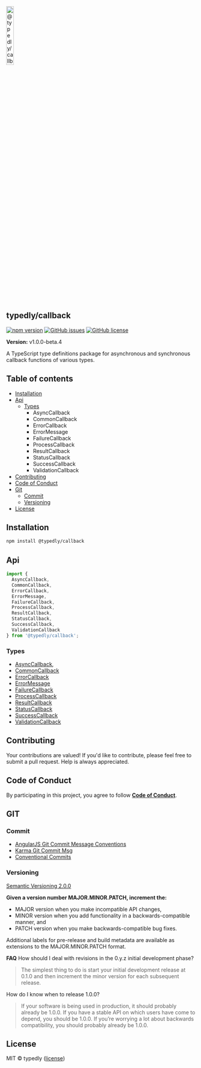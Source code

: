 
<a href="https://www.typescriptlang.org/">
  <img
    src="https://avatars.githubusercontent.com/u/189665258?s=400&u=712e292bae048947d1f7d2020d7d38875c40e63a&v=4"
    width="20%"
    title="@typedly/callback"
  />
</a>

## typedly/callback

<!-- npm badge -->
[![npm version][typedly-npm-badge-svg]][typedly-npm-badge]
[![GitHub issues][typedly-badge-issues]][typedly-issues]
[![GitHub license][typedly-badge-license]][typedly-license]

**Version:** v1.0.0-beta.4

A TypeScript type definitions package for asynchronous and synchronous callback functions of various types.

## Table of contents

- [Installation](#installation)
- [Api](#api)
  - [Types](#types)
    - AsyncCallback
    - CommonCallback
    - ErrorCallback
    - ErrorMessage
    - FailureCallback
    - ProcessCallback
    - ResultCallback
    - StatusCallback
    - SuccessCallback
    - ValidationCallback
- [Contributing](#contributing)
- [Code of Conduct](#code-of-conduct)
- [Git](#git)
  - [Commit](#commit)
  - [Versioning](#versioning)
- [License](#license)

## Installation

```bash
npm install @typedly/callback
```

## Api

```typescript
import {
  AsyncCallback,
  CommonCallback,
  ErrorCallback,
  ErrorMessage,
  FailureCallback,
  ProcessCallback,
  ResultCallback,
  StatusCallback,
  SuccessCallback,
  ValidationCallback
} from '@typedly/callback';
```

### Types

- [AsyncCallback](https://github.com/typedly/callback/blob/main/src/lib/async-callback.type.ts),
- [CommonCallback](https://github.com/typedly/callback/blob/main/src/lib/common-callback.type.ts)
- [ErrorCallback](https://github.com/typedly/callback/blob/main/src/lib/error-callback.type.ts)
- [ErrorMessage](https://github.com/typedly/callback/blob/main/src/lib/error-message.type.ts)
- [FailureCallback](https://github.com/typedly/callback/blob/main/src/lib/failure-callback.type.ts)
- [ProcessCallback](https://github.com/typedly/callback/blob/main/src/lib/process-callback.type.ts)
- [ResultCallback](https://github.com/typedly/callback/blob/main/src/lib/result-callback.type.ts)
- [StatusCallback](https://github.com/typedly/callback/blob/main/src/lib/status-callback.type.ts)
- [SuccessCallback](https://github.com/typedly/callback/blob/main/src/lib/success-callback.type.ts)
- [ValidationCallback](https://github.com/typedly/callback/blob/main/src/lib/validation-callback.type.ts)

## Contributing

Your contributions are valued! If you'd like to contribute, please feel free to submit a pull request. Help is always appreciated.

## Code of Conduct

By participating in this project, you agree to follow **[Code of Conduct](https://www.contributor-covenant.org/version/2/1/code_of_conduct/)**.

## GIT

### Commit

- [AngularJS Git Commit Message Conventions][git-commit-angular]
- [Karma Git Commit Msg][git-commit-karma]
- [Conventional Commits][git-commit-conventional]

### Versioning

[Semantic Versioning 2.0.0][git-semver]

**Given a version number MAJOR.MINOR.PATCH, increment the:**

- MAJOR version when you make incompatible API changes,
- MINOR version when you add functionality in a backwards-compatible manner, and
- PATCH version when you make backwards-compatible bug fixes.

Additional labels for pre-release and build metadata are available as extensions to the MAJOR.MINOR.PATCH format.

**FAQ**
How should I deal with revisions in the 0.y.z initial development phase?

> The simplest thing to do is start your initial development release at 0.1.0 and then increment the minor version for each subsequent release.

How do I know when to release 1.0.0?

> If your software is being used in production, it should probably already be 1.0.0. If you have a stable API on which users have come to depend, you should be 1.0.0. If you’re worrying a lot about backwards compatibility, you should probably already be 1.0.0.

## License

MIT © typedly ([license][typedly-license])

<!-- This package: typedly  -->
  <!-- GitHub: badges -->
  [typedly-badge-issues]: https://img.shields.io/github/issues/typedly/callback
  [typedly-badge-forks]: https://img.shields.io/github/forks/typedly/callback
  [typedly-badge-stars]: https://img.shields.io/github/stars/typedly/callback
  [typedly-badge-license]: https://img.shields.io/github/license/typedly/callback
  <!-- GitHub: badges links -->
  [typedly-issues]: https://github.com/typedly/callback/issues
  [typedly-forks]: https://github.com/typedly/callback/network
  [typedly-license]: https://github.com/typedly/callback/blob/master/LICENSE
  [typedly-stars]: https://github.com/typedly/callback/stargazers
<!-- This package -->

<!-- Package: typedly -->
  <!-- npm -->
  [typedly-npm-badge-svg]: https://badge.fury.io/js/@typedly%2Fcallback.svg
  [typedly-npm-badge]: https://badge.fury.io/js/@typedly%2Fcallback

<!-- GIT -->
[git-semver]: http://semver.org/

<!-- GIT: commit -->
[git-commit-angular]: https://gist.github.com/stephenparish/9941e89d80e2bc58a153
[git-commit-karma]: http://karma-runner.github.io/0.10/dev/git-commit-msg.html
[git-commit-conventional]: https://www.conventionalcommits.org/en/v1.0.0/
